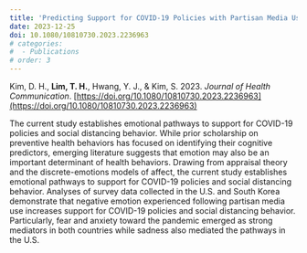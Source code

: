 ```yaml
---
title: 'Predicting Support for COVID-19 Policies with Partisan Media Use and Negative Emotion: Evidence from the U.S. and South Korea'
date: 2023-12-25
doi: 10.1080/10810730.2023.2236963
# categories: 
#  - Publications
# order: 3
---
```


Kim, D. H., **Lim, T. H.**, Hwang, Y. J., & Kim, S. 2023. _Journal of Health Communication_. [https://doi.org/10.1080/10810730.2023.2236963](https://doi.org/10.1080/10810730.2023.2236963)

The current study establishes emotional pathways to support for COVID-19 policies and social distancing behavior. While prior scholarship on preventive health behaviors has focused on identifying their cognitive predictors, emerging literature suggests that emotion may also be an important determinant of health behaviors. Drawing from appraisal theory and the discrete-emotions models of affect, the current study establishes emotional pathways to support for COVID-19 policies and social distancing behavior. Analyses of survey data collected in the U.S. and South Korea demonstrate that negative emotion experienced following partisan media use increases support for COVID-19 policies and social distancing behavior. Particularly, fear and anxiety toward the pandemic emerged as strong mediators in both countries while sadness also mediated the pathways in the U.S.
